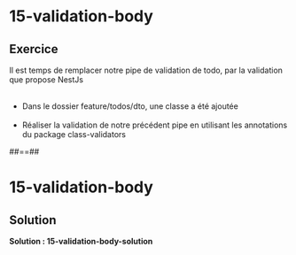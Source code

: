 <!-- .slide: class="exercice" -->

# 15-validation-body
## Exercice

Il est temps de remplacer notre pipe de validation de todo, par la validation que propose NestJs <br><br>

- Dans le dossier feature/todos/dto, une classe a été ajoutée <br><br>
- Réaliser la validation de notre précédent pipe en utilisant les annotations du package class-validators

##==##

<!-- .slide: class="exercice" -->

# 15-validation-body
## Solution

**Solution : 15-validation-body-solution**
<!-- .element: class="full-center" -->
